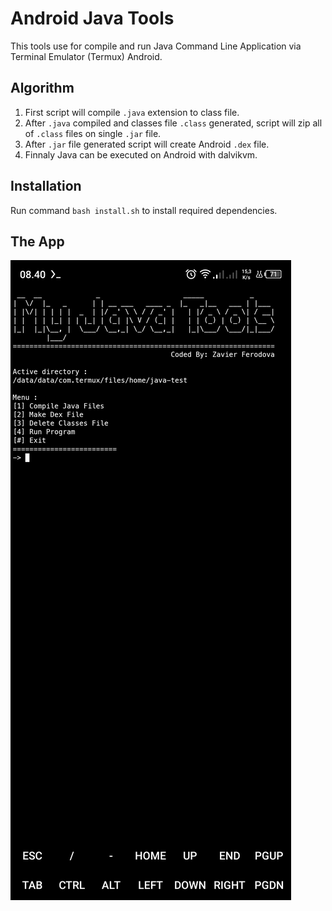 # Android Java Tools

This tools use for compile and run Java Command Line Application via Terminal Emulator (Termux) Android.

## Algorithm
1. First script will compile `.java` extension to class file.
2. After `.java` compiled and classes file `.class` generated, script will zip all of `.class` files on single `.jar` file.
3. After `.jar` file generated script will create Android `.dex` file.
4. Finnaly Java can be executed on Android with dalvikvm.

## Installation
Run command `bash install.sh` to install required dependencies.

## The App

![Screenshoot](https://github.com/zavierferodova/Android-Java-Tools/blob/master/media/Screenshot.jpg?raw=true)
